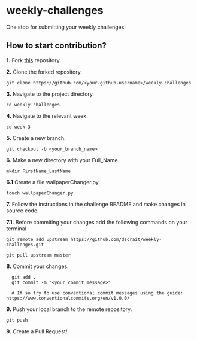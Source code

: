 # weekly-challenges
One stop for submitting your weekly challenges! 

## How to start contribution?

**1.** Fork [this](https://github.com/dscrait/weekly-challenges.git) repository.

**2.** Clone the forked repository.
```terminal
git clone https://github.com/<your-github-username>/weekly-challenges
```

**3.** Navigate to the project directory.
```terminal
cd weekly-challenges
```

**4.** Navigate to the relevant week.
```terminal
cd week-3
```

**5.** Create a new branch.
```terminal
git checkout -b <your_branch_name>
```

**6.** Make a new directory with your Full_Name.
```terminal
mkdir FirstName_LastName
```
**6.1** Create a file wallpaperChanger.py
```terminal
touch wallpaperChanger.py
```

**7.** Follow the instructions in the challenge README and make changes in source code.

**7.1.** Before commiting your changes add the following commands on your terminal
```terminal 
git remote add upstream https://github.com/dscrait/weekly-challenges.git
```
```terminal
git pull upstream master
```

**8.** Commit your changes.

```terminal
  git add .
  git commit -m "<your_commit_message>"
  
  # If so try to use conventional commit messages using the guide: https://www.conventionalcommits.org/en/v1.0.0/
```

**9.** Push your local branch to the remote repository.
```terminal
git push 
```

**9.** Create a Pull Request!

